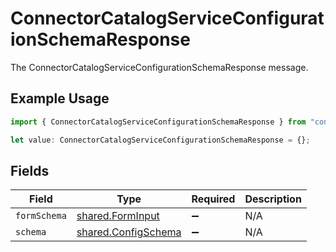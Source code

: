 # ConnectorCatalogServiceConfigurationSchemaResponse

The ConnectorCatalogServiceConfigurationSchemaResponse message.

## Example Usage

```typescript
import { ConnectorCatalogServiceConfigurationSchemaResponse } from "conductorone-sdk-typescript/sdk/models/shared";

let value: ConnectorCatalogServiceConfigurationSchemaResponse = {};
```

## Fields

| Field                                                             | Type                                                              | Required                                                          | Description                                                       |
| ----------------------------------------------------------------- | ----------------------------------------------------------------- | ----------------------------------------------------------------- | ----------------------------------------------------------------- |
| `formSchema`                                                      | [shared.FormInput](../../../sdk/models/shared/forminput.md)       | :heavy_minus_sign:                                                | N/A                                                               |
| `schema`                                                          | [shared.ConfigSchema](../../../sdk/models/shared/configschema.md) | :heavy_minus_sign:                                                | N/A                                                               |